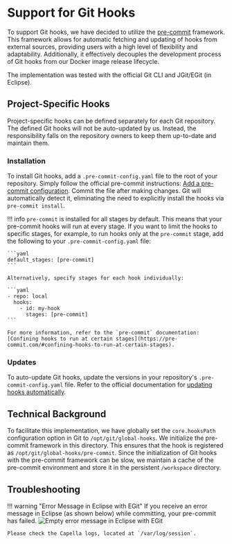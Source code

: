 <!--
 ~ SPDX-FileCopyrightText: Copyright DB InfraGO AG and contributors
 ~ SPDX-License-Identifier: Apache-2.0
 -->

# Support for Git Hooks

To support Git hooks, we have decided to utilize the
[pre-commit](https://pre-commit.com/) framework. This framework allows for
automatic fetching and updating of hooks from external sources, providing users
with a high level of flexibility and adaptability. Additionally, it effectively
decouples the development process of Git hooks from our Docker image release
lifecycle.

The implementation was tested with the official Git CLI and JGit/EGit (in
Eclipse).

## Project-Specific Hooks

Project-specific hooks can be defined separately for each Git repository. The
defined Git hooks will not be auto-updated by us. Instead, the responsibility
falls on the repository owners to keep them up-to-date and maintain them.

### Installation

To install Git hooks, add a `.pre-commit-config.yaml` file to the root of your
repository. Simply follow the official pre-commit instructions:
[Add a pre-commit configuration](https://pre-commit.com/#2-add-a-pre-commit-configuration).
Commit the file after making changes. Git will automatically detect it,
eliminating the need to explicitly install the hooks via `pre-commit install`.

<!-- prettier-ignore -->
!!! info
    `pre-commit` is installed for all stages by default. This means that your pre-commit hooks will run at every stage.
    If you want to limit the hooks to specific stages, for example, to run hooks only at the `pre-commit` stage, add the following to your `.pre-commit-config.yaml` file:

    ```yaml
    default_stages: [pre-commit]
    ```

    Alternatively, specify stages for each hook individually:

    ```yaml
    - repo: local
      hooks:
        - id: my-hook
          stages: [pre-commit]
    ```

    For more information, refer to the `pre-commit` documentation: [Confining hooks to run at certain stages](https://pre-commit.com/#confining-hooks-to-run-at-certain-stages).

### Updates

To auto-update Git hooks, update the versions in your repository's
`.pre-commit-config.yaml` file. Refer to the official documentation for
[updating hooks automatically](https://pre-commit.com/#updating-hooks-automatically).

## Technical Background

To facilitate this implementation, we have globally set the `core.hooksPath`
configuration option in Git to `/opt/git/global-hooks`. We initialize the
pre-commit framework in this directory. This ensures that the hook is
registered as `/opt/git/global-hooks/pre-commit`. Since the initialization of
Git hooks with the pre-commit framework can be slow, we maintain a cache of the
pre-commit environment and store it in the persistent `/workspace` directory.

## Troubleshooting

<!-- prettier-ignore -->
!!! warning "Error Message in Eclipse with EGit"
    If you receive an error message in Eclipse (as shown below) while committing, your pre-commit has failed.
    ![Empty error message in Eclipse with EGit](./egit-failed-git-hook.png)

    Please check the Capella logs, located at `/var/log/session`.
